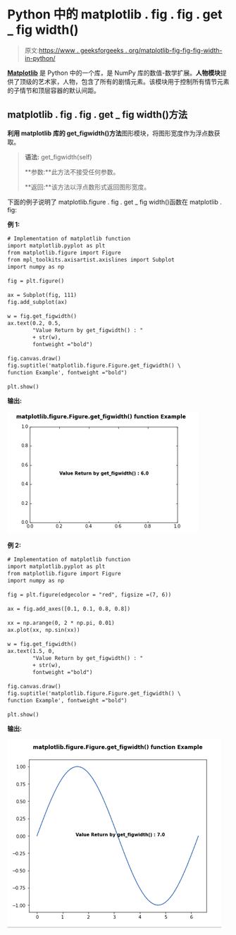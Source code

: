 # Python 中的 matplotlib . fig . fig . get _ fig width()

> 原文:[https://www . geeksforgeeks . org/matplotlib-fig-fig-fig-width-in-python/](https://www.geeksforgeeks.org/matplotlib-figure-figure-get_figwidth-in-python/)

**[Matplotlib](https://www.geeksforgeeks.org/python-introduction-matplotlib/)** 是 Python 中的一个库，是 NumPy 库的数值-数学扩展。**人物模块**提供了顶级的艺术家，人物，包含了所有的剧情元素。该模块用于控制所有情节元素的子情节和顶层容器的默认间距。

## matplotlib . fig . fig . get _ fig width()方法

**利用 matplotlib 库的 get_figwidth()方法**图形模块，将图形宽度作为浮点数获取。

> **语法:** get_figwidth(self)
> 
> **参数:**此方法不接受任何参数。
> 
> **返回:**该方法以浮点数形式返回图形宽度。

下面的例子说明了 matplotlib.figure . fig . get _ fig width()函数在 matplotlib . fig:

**例 1:**

```
# Implementation of matplotlib function 
import matplotlib.pyplot as plt 
from matplotlib.figure import Figure
from mpl_toolkits.axisartist.axislines import Subplot 
import numpy as np 

fig = plt.figure() 

ax = Subplot(fig, 111) 
fig.add_subplot(ax)  

w = fig.get_figwidth()
ax.text(0.2, 0.5, 
        "Value Return by get_figwidth() : "
        + str(w),
        fontweight ="bold")

fig.canvas.draw()
fig.suptitle('matplotlib.figure.Figure.get_figwidth() \
function Example', fontweight ="bold") 

plt.show()
```

**输出:**

![get_figwidth-matplotlib](img/724271e500bcceaa4e4a3790fcca5a58.png)

**例 2:**

```
# Implementation of matplotlib function 
import matplotlib.pyplot as plt 
from matplotlib.figure import Figure
import numpy as np 

fig = plt.figure(edgecolor = "red", figsize =(7, 6)) 

ax = fig.add_axes([0.1, 0.1, 0.8, 0.8])

xx = np.arange(0, 2 * np.pi, 0.01) 
ax.plot(xx, np.sin(xx)) 

w = fig.get_figwidth()
ax.text(1.5, 0,
        "Value Return by get_figwidth() : "
        + str(w),
        fontweight ="bold")

fig.canvas.draw()
fig.suptitle('matplotlib.figure.Figure.get_figwidth() \
function Example', fontweight ="bold") 

plt.show()
```

**输出:**

![get_figwidth-python-2](img/a30ae40a2f3a0fdbd75bedd427fdfb5b.png)